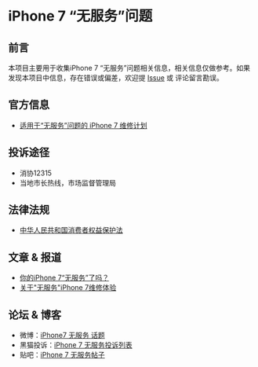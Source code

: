 # iPhone 7 “无服务”问题
## 前言
本项目主要用于收集iPhone 7 “无服务”问题相关信息，相关信息仅做参考。如果发现本项目中信息，存在错误或偏差，欢迎提 [Issue](https://github.com/anyway-collections/iphone-7-no-service/issues/new) 或 评论留言勘误。

## 官方信息
- [适用于“无服务”问题的 iPhone 7 维修计划](https://support.apple.com/zh-cn/iphone-7-no-service)

## 投诉途径
- 消协12315
- 当地市长热线，市场监督管理局

## 法律法规
- [中华人民共和国消费者权益保护法](http://www.npc.gov.cn/wxzl/gongbao/2014-01/02/content_1823351.htm)

## 文章 & 报道
- [你的iPhone 7“无服务”了吗？](https://zhuanlan.zhihu.com/p/42278639)
- [关于"无服务"iPhone 7维修体验](https://sspai.com/post/47349)

## 论坛 & 博客
- 微博：[iPhone7 无服务 话题](https://s.weibo.com/weibo/%23iPhone7%E6%97%A0%E6%9C%8D%E5%8A%A1%23)
- 黑猫投诉：[iPhone 7 无服务投诉列表](https://tousu.sina.com.cn/index/search/?keywords=iPhone7%E6%97%A0%E6%9C%8D%E5%8A%A1&t=0)
- 贴吧：[iPhone 7 无服务帖子](http://tieba.baidu.com/f/search/res?ie=utf-8&qw=iphone7%20%E6%97%A0%E6%9C%8D%E5%8A%A1&red_tag=t3384447110)


